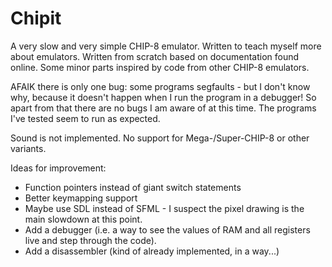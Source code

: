 # Chipit

A very slow and very simple CHIP-8 emulator.
Written to teach myself more about emulators.
Written from scratch based on documentation found online.
Some minor parts inspired by code from other CHIP-8 emulators.

AFAIK there is only one bug: some programs segfaults - but I don't know why,
because it doesn't happen when I run the program in a debugger!
So apart from that there are no bugs I am aware of at this time. The programs I've tested seem to run as expected.

Sound is not implemented.
No support for Mega-/Super-CHIP-8 or other variants.

Ideas for improvement:
* Function pointers instead of giant switch statements
* Better keymapping support
* Maybe use SDL instead of SFML - I suspect the pixel drawing is the main slowdown at this point.
* Add a debugger (i.e. a way to see the values of RAM and all registers live and step through the code).
* Add a disassembler (kind of already implemented, in a way...)
